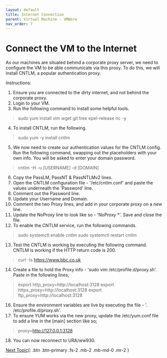 ```yaml
---
layout: default
title: Internet Connection
parent: Virtual Machine - VMWare
nav_order: 7
---
```


# Connect the VM to the Internet

As our machines are situated behind a corporate proxy server, we need to configure the VM to be able communicate via this proxy.  To do this, we will install CNTLM, a popular authentication proxy.

Instructions:
1. Ensure you are connected to the dirty internet, and not behind the corporate proxy.
2. Login to your VM.
3. Run the following command to install some helpful tools.

> sudo yum install vim wget git tree epel-release nc -y

4. To install CNTLM, run the following.

> sudo yum -y install cntlm

5. We now need to create our authentication values for the CNTLM config.  Run the following command, swapping out the placeholders with your own info.  You will be asked to enter your domain password.

> cntlm -H -u [USERNAME] -d [DOMAIN]

6. Copy the PassLM, PassNT & PassNTLMv2 lines.
7. Open the CNTLM configuration file - '/etc/cntlm.conf' and paste the values underneath the 'Password' line.
8. Comment out the Password line.
9. Update your Username and Domain.
10. Comment the two Proxy lines, and add in your corporate proxy on a new line.
11. Update the NoProxy line to look like so - 'NoProxy        *'.  Save and close the file.
12. To enable the CNTLM service, run the following commands.

> sudo systemctl enable cntlm
> sudo systemctl restart cntlm

13. Test the CNTLM is working by executing the following command.  CNTLM is working if the HTTP return code is 200.

> curl -Is https://www.bbc.co.uk

14. Create a file to hold the Proxy info - 'sudo vim /etc/profile.d/proxy.sh'.  Paste in the following lines;

> export http_proxy=http://localhost:3128
> export https_proxy=http://localhost:3128
> export ftp_proxy=http://localhost:3128

16. Ensure the environment variables are live by executing the file - '. /etc/profile.d/proxy.sh'.
17. To ensure YUM works via the new proxy, update the /etc/yum.conf file to add a line in the [main] section like so;

> proxy=http://127.0.0.1:3128

18. You can now reconnect to URA/ww930.

[Next Topic](./cntlm_proxy.md){: .btn .btn-primary .fs-2 .mb-2 .mb-md-0 .mr-2 }
